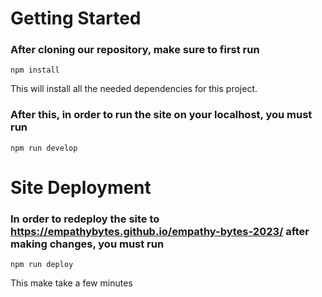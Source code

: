 # Getting Started

### After cloning our repository, make sure to first run

```
npm install
```
This will install all the needed dependencies for this project.

### After this, in order to run the site on your localhost, you must run
```
npm run develop
```
# Site Deployment
### In order to redeploy the site to https://empathybytes.github.io/empathy-bytes-2023/ after making changes, you must run

```
npm run deploy
```
This make take a few minutes